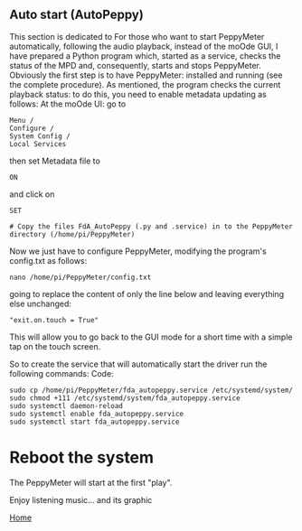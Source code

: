 ## Auto start (AutoPeppy)
This section is dedicated to For those who want to start PeppyMeter automatically, following the audio playback, instead of the moOde GUI, I have prepared a Python program which, started as a service, checks the status of the MPD and, consequently, starts and stops PeppyMeter.
Obviously the first step is to have PeppyMeter: installed and running (see the complete procedure).
As mentioned, the program checks the current playback status: to do this, you need to enable metadata updating as follows:
At the moOde UI: go to
```
Menu / 
Configure / 
System Config / 
Local Services
```
then set Metadata file to
```
ON
```
and click on
```
SET
```

```
# Copy the files FdA_AutoPeppy (.py and .service) in to the PeppyMeter directory (/home/pi/PeppyMeter)
```
Now we just have to configure PeppyMeter, modifying the program's config.txt as follows:


```
nano /home/pi/PeppyMeter/config.txt
```

going to replace the content of only the line below and leaving everything else unchanged:

```
"exit.on.touch = True"
```

This will allow you to go back to the GUI mode for a short time with a simple tap on the touch screen.

So to create the service that will automatically start the driver run the following commands:
Code:

```
sudo cp /home/pi/PeppyMeter/fda_autopeppy.service /etc/systemd/system/
sudo chmod +111 /etc/systemd/system/fda_autopeppy.service
sudo systemctl daemon-reload
sudo systemctl enable fda_autopeppy.service
sudo systemctl start fda_autopeppy.service
```

# Reboot the system
The PeppyMeter will start at the first "play".

Enjoy listening music... and its graphic

[Home](https://github.com/FdeAlexa/PeppyMeter_and_moOde/blob/main/README.md)
